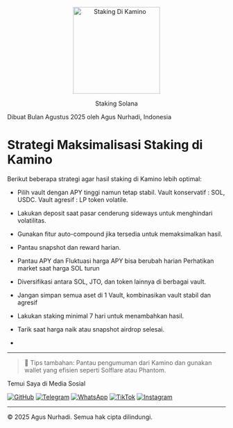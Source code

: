 <p align="center">
  <img src="https://ik.imagekit.io/izrespquy/stake.jpg" alt="Staking Di Kamino" width="200"/>
</p>
<center>Staking Solana</center>

Dibuat Bulan Agustus 2025 oleh Agus Nurhadi, Indonesia
# Strategi Maksimalisasi Staking di Kamino

Berikut beberapa strategi agar hasil staking di Kamino lebih optimal:

- Pilih vault dengan APY tinggi namun tetap stabil.
  Vault konservatif : SOL, USDC.
  Vault agresif : LP token volatile.

- Lakukan deposit saat pasar cenderung sideways untuk menghindari volatilitas.
  
- Gunakan fitur auto-compound jika tersedia untuk memaksimalkan hasil.
  
- Pantau snapshot dan reward harian.
  
- Pantau APY dan Fluktuasi harga
  APY bisa berubah harian
  Perhatikan market saat harga SOL turun

- Diversifikasi antara SOL, JTO, dan token lainnya di berbagai vault.

- Jangan simpan semua aset di 1 Vault, kombinasikan vault stabil dan agresif

- Lakukan staking minimal 7 hari untuk menambahkan hasil.

- Tarik saat harga naik atau snapshot airdrop selesai.
  
-
---

> 📌 Tips tambahan: Pantau pengumuman dari Kamino dan gunakan wallet yang efisien seperti Solflare atau Phantom.



Temui Saya di Media Sosial

[![GitHub](https://img.shields.io/badge/GitHub-181717?style=for-the-badge&logo=github&logoColor=white)](https://github.com/agusplay)
[![Telegram](https://img.shields.io/badge/Telegram-2CA5E0?style=for-the-badge&logo=telegram&logoColor=white)](https://t.me/Agusnurhadi23)
[![WhatsApp](https://img.shields.io/badge/WhatsApp-25D366?style=for-the-badge&logo=whatsapp&logoColor=white)](https://wa.me/6285607330087)
[![TikTok](https://img.shields.io/badge/TikTok-000000?logo=tiktok&logoColor=white)](https://www.tiktok.com/@agus_nurhadi)
[![Instagram](https://img.shields.io/badge/Instagram-E4405F?logo=instagram&logoColor=white)](https://www.instagram.com/agus_selfie)

---

© 2025 Agus Nurhadi. Semua hak cipta dilindungi.
